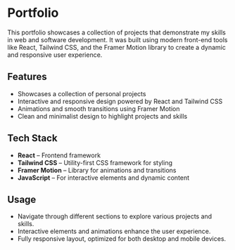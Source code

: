 # Portfolio

This portfolio showcases a collection of projects that demonstrate my skills in web and software development. It was built using modern front-end tools like React, Tailwind CSS, and the Framer Motion library to create a dynamic and responsive user experience.

## Features

- Showcases a collection of personal projects
- Interactive and responsive design powered by React and Tailwind CSS
- Animations and smooth transitions using Framer Motion
- Clean and minimalist design to highlight projects and skills

## Tech Stack

- **React** – Frontend framework
- **Tailwind CSS** – Utility-first CSS framework for styling
- **Framer Motion** – Library for animations and transitions
- **JavaScript** – For interactive elements and dynamic content

## Usage

- Navigate through different sections to explore various projects and skills.
- Interactive elements and animations enhance the user experience.
- Fully responsive layout, optimized for both desktop and mobile devices.
